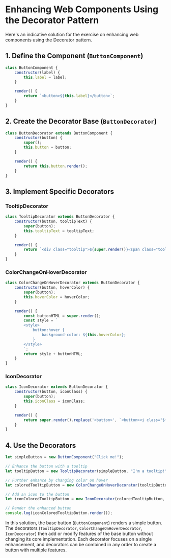 # Enhancing Web Components Using the Decorator Pattern

Here's an indicative solution for the exercise on enhancing web components using the Decorator pattern.

## 1. Define the Component (`ButtonComponent`)

```javascript
class ButtonComponent {
    constructor(label) {
        this.label = label;
    }

    render() {
        return `<button>${this.label}</button>`;
    }
}
```

## 2. Create the Decorator Base (`ButtonDecorator`)

```javascript
class ButtonDecorator extends ButtonComponent {
    constructor(button) {
        super();
        this.button = button;
    }

    render() {
        return this.button.render();
    }
}
```

## 3. Implement Specific Decorators

### TooltipDecorator

```javascript
class TooltipDecorator extends ButtonDecorator {
    constructor(button, tooltipText) {
        super(button);
        this.tooltipText = tooltipText;
    }

    render() {
        return `<div class="tooltip">${super.render()}<span class="tooltiptext">${this.tooltipText}</span></div>`;
    }
}
```

### ColorChangeOnHoverDecorator

```javascript
class ColorChangeOnHoverDecorator extends ButtonDecorator {
    constructor(button, hoverColor) {
        super(button);
        this.hoverColor = hoverColor;
    }

    render() {
        const buttonHTML = super.render();
        const style = `
        <style>
            button:hover {
                background-color: ${this.hoverColor};
            }
        </style>
        `;
        return style + buttonHTML;
    }
}
```

### IconDecorator

```javascript
class IconDecorator extends ButtonDecorator {
    constructor(button, iconClass) {
        super(button);
        this.iconClass = iconClass;
    }

    render() {
        return super.render().replace('<button>', `<button><i class="${this.iconClass}"></i> `);
    }
}
```

## 4. Use the Decorators

```javascript
let simpleButton = new ButtonComponent("Click me!");

// Enhance the button with a tooltip
let tooltipButton = new TooltipDecorator(simpleButton, "I'm a tooltip!");

// Further enhance by changing color on hover
let coloredTooltipButton = new ColorChangeOnHoverDecorator(tooltipButton, "red");

// Add an icon to the button
let iconColoredTooltipButton = new IconDecorator(coloredTooltipButton, "fas fa-check");

// Render the enhanced button
console.log(iconColoredTooltipButton.render());
```

In this solution, the base button (`ButtonComponent`) renders a simple button. The decorators (`TooltipDecorator`, `ColorChangeOnHoverDecorator`, `IconDecorator`) then add or modify features of the base button without changing its core implementation. Each decorator focuses on a single enhancement, and decorators can be combined in any order to create a button with multiple features.